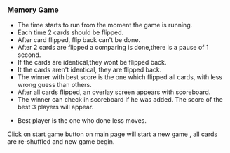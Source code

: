 <h3>Memory Game</h3>
<ul>
<li>The time starts to run from the moment the game is running.<br>
<li>Each time 2 cards should be flipped.<br>
<li>After card flipped, flip back can't be done.<br>
<li>After 2 cards are flipped a comparing is done,there is a pause of 1 second.<br>
<li>If the cards are identical,they wont be flipped back.<br>
<li>It the cards aren't identical, they are flipped back.<br>
<li>The winner with best score is the one which flipped all cards, with less wrong guess
than others.
  <li>After all cards flipped, an overlay screen appears with scoreboard. 
<li>The winner can check in scoreboard if he was added. The score of the best 3 players will appear.<li>
</p>Best player is the one who done less moves.
</ul>


<p>Click on start game button on main page will start a new game , all cards are re-shuffled and new game begin.</p>


